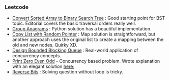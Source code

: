 ### Leetcode
- [Convert Sorted Array to Binary Search Tree](https://leetcode.com/problems/convert-sorted-array-to-binary-search-tree/) : Good starting point for BST topic. Editorial covers the basic traversal orders really well.
- [Group Anagrams](https://leetcode.com/problems/group-anagrams/) : Python solution has a beautiful implementation.
- [Copy List with Random Pointer](https://leetcode.com/problems/copy-list-with-random-pointer/) : Map solution is straightforward, but another approach uses the original list to create a mapping between the old and new nodes. Quirky XD.
- [Design Bounded Blocking Queue](https://leetcode.com/problems/design-bounded-blocking-queue/) : Real-world application of concurrency concepts.
- [Print Zero Even Odd](https://leetcode.com/problems/print-zero-even-odd/) - Concurrency based problem. Wrote explanation with an elegant solution [here](https://leetcode.com/problems/print-zero-even-odd/solutions/5790659/c-beats-100-elegant-solution-with-only-1-mutex-counter);
- [Reverse Bits](leetcode.com/problems/reverse-bits/) : Solving question without loop is tricky.
